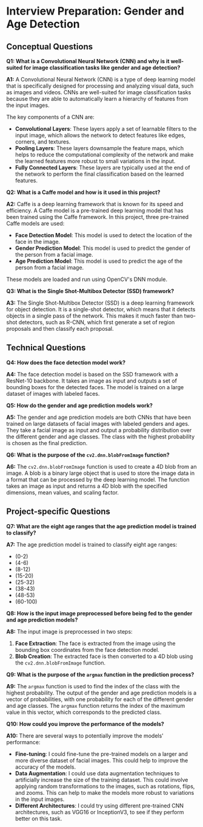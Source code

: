 
# Interview Preparation: Gender and Age Detection

## Conceptual Questions

**Q1: What is a Convolutional Neural Network (CNN) and why is it well-suited for image classification tasks like gender and age detection?**

**A1:** A Convolutional Neural Network (CNN) is a type of deep learning model that is specifically designed for processing and analyzing visual data, such as images and videos. CNNs are well-suited for image classification tasks because they are able to automatically learn a hierarchy of features from the input images. 

The key components of a CNN are:
*   **Convolutional Layers**: These layers apply a set of learnable filters to the input image, which allows the network to detect features like edges, corners, and textures.
*   **Pooling Layers**: These layers downsample the feature maps, which helps to reduce the computational complexity of the network and make the learned features more robust to small variations in the input.
*   **Fully Connected Layers**: These layers are typically used at the end of the network to perform the final classification based on the learned features.

**Q2: What is a Caffe model and how is it used in this project?**

**A2:** Caffe is a deep learning framework that is known for its speed and efficiency. A Caffe model is a pre-trained deep learning model that has been trained using the Caffe framework. In this project, three pre-trained Caffe models are used:
*   **Face Detection Model**: This model is used to detect the location of the face in the image.
*   **Gender Prediction Model**: This model is used to predict the gender of the person from a facial image.
*   **Age Prediction Model**: This model is used to predict the age of the person from a facial image.

These models are loaded and run using OpenCV's DNN module.

**Q3: What is the Single Shot-Multibox Detector (SSD) framework?**

**A3:** The Single Shot-Multibox Detector (SSD) is a deep learning framework for object detection. It is a single-shot detector, which means that it detects objects in a single pass of the network. This makes it much faster than two-shot detectors, such as R-CNN, which first generate a set of region proposals and then classify each proposal.

## Technical Questions

**Q4: How does the face detection model work?**

**A4:** The face detection model is based on the SSD framework with a ResNet-10 backbone. It takes an image as input and outputs a set of bounding boxes for the detected faces. The model is trained on a large dataset of images with labeled faces.

**Q5: How do the gender and age prediction models work?**

**A5:** The gender and age prediction models are both CNNs that have been trained on large datasets of facial images with labeled genders and ages. They take a facial image as input and output a probability distribution over the different gender and age classes. The class with the highest probability is chosen as the final prediction.

**Q6: What is the purpose of the `cv2.dnn.blobFromImage` function?**

**A6:** The `cv2.dnn.blobFromImage` function is used to create a 4D blob from an image. A blob is a binary large object that is used to store the image data in a format that can be processed by the deep learning model. The function takes an image as input and returns a 4D blob with the specified dimensions, mean values, and scaling factor.

## Project-specific Questions

**Q7: What are the eight age ranges that the age prediction model is trained to classify?**

**A7:** The age prediction model is trained to classify eight age ranges:
*   (0-2)
*   (4-6)
*   (8-12)
*   (15-20)
*   (25-32)
*   (38-43)
*   (48-53)
*   (60-100)

**Q8: How is the input image preprocessed before being fed to the gender and age prediction models?**

**A8:** The input image is preprocessed in two steps:
1.  **Face Extraction**: The face is extracted from the image using the bounding box coordinates from the face detection model.
2.  **Blob Creation**: The extracted face is then converted to a 4D blob using the `cv2.dnn.blobFromImage` function.

**Q9: What is the purpose of the `argmax` function in the prediction process?**

**A9:** The `argmax` function is used to find the index of the class with the highest probability. The output of the gender and age prediction models is a vector of probabilities, with one probability for each of the different gender and age classes. The `argmax` function returns the index of the maximum value in this vector, which corresponds to the predicted class.

**Q10: How could you improve the performance of the models?**

**A10:** There are several ways to potentially improve the models' performance:
*   **Fine-tuning**: I could fine-tune the pre-trained models on a larger and more diverse dataset of facial images. This could help to improve the accuracy of the models.
*   **Data Augmentation**: I could use data augmentation techniques to artificially increase the size of the training dataset. This could involve applying random transformations to the images, such as rotations, flips, and zooms. This can help to make the models more robust to variations in the input images.
*   **Different Architectures**: I could try using different pre-trained CNN architectures, such as VGG16 or InceptionV3, to see if they perform better on this task.

